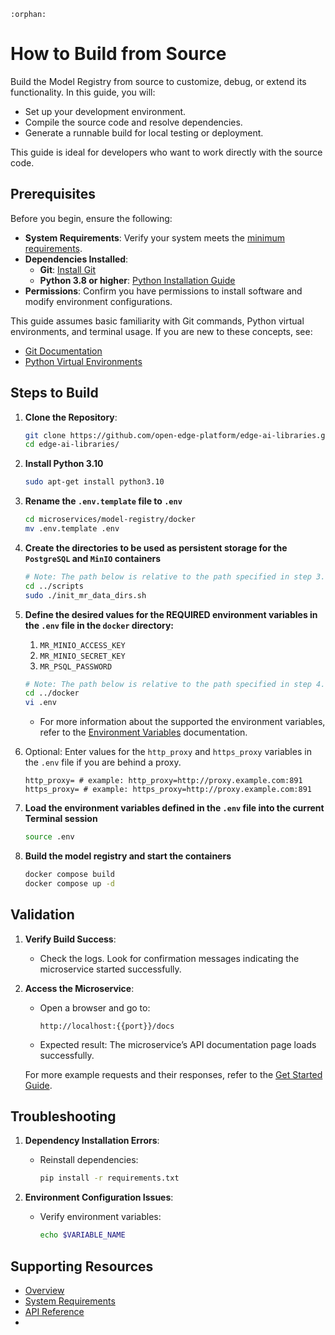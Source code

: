 ```{eval-rst}
:orphan:
```
# How to Build from Source

Build the Model Registry from source to customize, debug, or extend its functionality. In this guide, you will:
- Set up your development environment.
- Compile the source code and resolve dependencies.
- Generate a runnable build for local testing or deployment.

This guide is ideal for developers who want to work directly with the source code.


## Prerequisites

Before you begin, ensure the following:
- **System Requirements**: Verify your system meets the [minimum requirements](./system-requirements.md).
- **Dependencies Installed**:
    - **Git**: [Install Git](https://git-scm.com/book/en/v2/Getting-Started-Installing-Git)
    - **Python 3.8 or higher**: [Python Installation Guide](https://www.python.org/downloads/)
- **Permissions**: Confirm you have permissions to install software and modify environment configurations.

This guide assumes basic familiarity with Git commands, Python virtual environments, and terminal usage. If you are new to these concepts, see:
- [Git Documentation](https://git-scm.com/doc)
- [Python Virtual Environments](https://docs.python.org/3/tutorial/venv.html)


## Steps to Build

1. **Clone the Repository**:
    ```bash
    git clone https://github.com/open-edge-platform/edge-ai-libraries.git edge-ai-libraries -b release-1.2.0
    cd edge-ai-libraries/
    ```

2. **Install Python 3.10**
    ```bash
    sudo apt-get install python3.10
    ```
3. **Rename the `.env.template` file to `.env`**
    ```bash
    cd microservices/model-registry/docker
    mv .env.template .env
    ```
4. **Create the directories to be used as persistent storage for the `PostgreSQL` and `MinIO` containers**
    ```bash
    # Note: The path below is relative to the path specified in step 3.
    cd ../scripts
    sudo ./init_mr_data_dirs.sh
    ```

5. **Define the desired values for the REQUIRED environment variables in the `.env` file in the `docker` directory:**
    1. `MR_MINIO_ACCESS_KEY`
    2. `MR_MINIO_SECRET_KEY`
    3. `MR_PSQL_PASSWORD`

    ```bash
    # Note: The path below is relative to the path specified in step 4.
    cd ../docker
    vi .env
    ```

    * For more information about the supported the environment variables, refer to the [Environment Variables](./environment-variables.md) documentation.

1. Optional: Enter values for the `http_proxy` and `https_proxy` variables in the `.env` file if you are behind a proxy.
    ```
    http_proxy= # example: http_proxy=http://proxy.example.com:891
    https_proxy= # example: https_proxy=http://proxy.example.com:891
    ```

1. **Load the environment variables defined in the `.env` file into the current Terminal session**
    ```bash
    source .env
    ```
    
1. **Build the model registry and start the containers**
    ```bash
    docker compose build
    docker compose up -d
    ```

## Validation

1. **Verify Build Success**:
   - Check the logs. Look for confirmation messages indicating the microservice started successfully.

2. **Access the Microservice**:
   - Open a browser and go to:
     ```
     http://localhost:{{port}}/docs
     ```
   - Expected result: The microservice’s API documentation page loads successfully.
   
   For more example requests and their responses, refer to the [Get Started Guide](./get-started.md#storing-a-model-in-the-registry).

## Troubleshooting

1. **Dependency Installation Errors**:
   - Reinstall dependencies:
     ```bash
     pip install -r requirements.txt
     ```

2. **Environment Configuration Issues**:
   - Verify environment variables:
     ```bash
     echo $VARIABLE_NAME
     ```


## Supporting Resources
* [Overview](Overview.md)
* [System Requirements](system-requirements.md)
* [API Reference](api-reference.md)
* 
